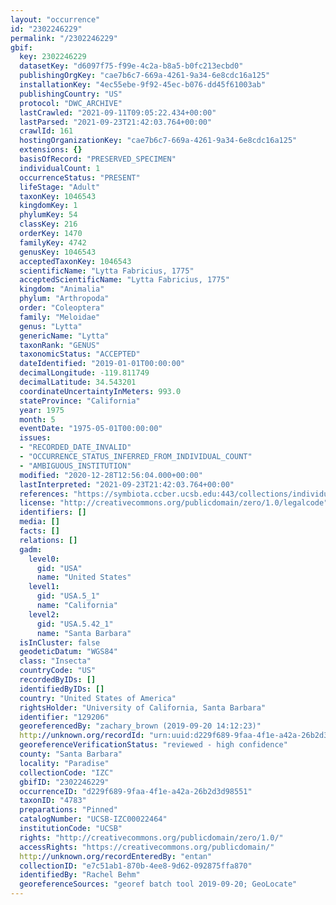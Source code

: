 ```yaml
---
layout: "occurrence"
id: "2302246229"
permalink: "/2302246229"
gbif:
  key: 2302246229
  datasetKey: "d6097f75-f99e-4c2a-b8a5-b0fc213ecbd0"
  publishingOrgKey: "cae7b6c7-669a-4261-9a34-6e8cdc16a125"
  installationKey: "4ec55ebe-9f92-45ec-b076-dd45f61003ab"
  publishingCountry: "US"
  protocol: "DWC_ARCHIVE"
  lastCrawled: "2021-09-11T09:05:22.434+00:00"
  lastParsed: "2021-09-23T21:42:03.764+00:00"
  crawlId: 161
  hostingOrganizationKey: "cae7b6c7-669a-4261-9a34-6e8cdc16a125"
  extensions: {}
  basisOfRecord: "PRESERVED_SPECIMEN"
  individualCount: 1
  occurrenceStatus: "PRESENT"
  lifeStage: "Adult"
  taxonKey: 1046543
  kingdomKey: 1
  phylumKey: 54
  classKey: 216
  orderKey: 1470
  familyKey: 4742
  genusKey: 1046543
  acceptedTaxonKey: 1046543
  scientificName: "Lytta Fabricius, 1775"
  acceptedScientificName: "Lytta Fabricius, 1775"
  kingdom: "Animalia"
  phylum: "Arthropoda"
  order: "Coleoptera"
  family: "Meloidae"
  genus: "Lytta"
  genericName: "Lytta"
  taxonRank: "GENUS"
  taxonomicStatus: "ACCEPTED"
  dateIdentified: "2019-01-01T00:00:00"
  decimalLongitude: -119.811749
  decimalLatitude: 34.543201
  coordinateUncertaintyInMeters: 993.0
  stateProvince: "California"
  year: 1975
  month: 5
  eventDate: "1975-05-01T00:00:00"
  issues:
  - "RECORDED_DATE_INVALID"
  - "OCCURRENCE_STATUS_INFERRED_FROM_INDIVIDUAL_COUNT"
  - "AMBIGUOUS_INSTITUTION"
  modified: "2020-12-28T12:56:04.000+00:00"
  lastInterpreted: "2021-09-23T21:42:03.764+00:00"
  references: "https://symbiota.ccber.ucsb.edu:443/collections/individual/index.php?occid=129206"
  license: "http://creativecommons.org/publicdomain/zero/1.0/legalcode"
  identifiers: []
  media: []
  facts: []
  relations: []
  gadm:
    level0:
      gid: "USA"
      name: "United States"
    level1:
      gid: "USA.5_1"
      name: "California"
    level2:
      gid: "USA.5.42_1"
      name: "Santa Barbara"
  isInCluster: false
  geodeticDatum: "WGS84"
  class: "Insecta"
  countryCode: "US"
  recordedByIDs: []
  identifiedByIDs: []
  country: "United States of America"
  rightsHolder: "University of California, Santa Barbara"
  identifier: "129206"
  georeferencedBy: "zachary_brown (2019-09-20 14:12:23)"
  http://unknown.org/recordId: "urn:uuid:d229f689-9faa-4f1e-a42a-26b2d3d98551"
  georeferenceVerificationStatus: "reviewed - high confidence"
  county: "Santa Barbara"
  locality: "Paradise"
  collectionCode: "IZC"
  gbifID: "2302246229"
  occurrenceID: "d229f689-9faa-4f1e-a42a-26b2d3d98551"
  taxonID: "4783"
  preparations: "Pinned"
  catalogNumber: "UCSB-IZC00022464"
  institutionCode: "UCSB"
  rights: "http://creativecommons.org/publicdomain/zero/1.0/"
  accessRights: "https://creativecommons.org/publicdomain/"
  http://unknown.org/recordEnteredBy: "entan"
  collectionID: "e7c51ab1-870b-4ee8-9d62-092875ffa870"
  identifiedBy: "Rachel Behm"
  georeferenceSources: "georef batch tool 2019-09-20; GeoLocate"
---
```

